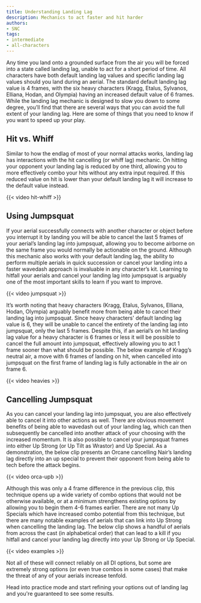 ```yaml
---
title: Understanding Landing Lag
description: Mechanics to act faster and hit harder
authors:
- SNC
tags:
- intermediate
- all-characters
---
```


Any time you land onto a grounded surface from the air you will be forced into a state called landing lag, unable to act for a short period of time. All characters have both default landing lag values and specific landing lag values should you land during an aerial. The standard default landing lag value is 4 frames, with the six heavy characters (Kragg, Etalus, Sylvanos, Elliana, Hodan, and Olympia) having an increased default value of 6 frames. While the landing lag mechanic is designed to slow you down to some degree, you’ll find that there are several ways that you can avoid the full extent of your landing lag. Here are some of things that you need to know if you want to speed up your play.

## Hit vs. Whiff

Similar to how the endlag of most of your normal attacks works, landing lag has interactions with the hit cancelling (or whiff lag) mechanic. On hitting your opponent your landing lag is reduced by one third, allowing you to more effectively combo your hits without any extra input required. If this reduced value on hit is lower than your default landing lag it will increase to the default value instead.

{{< video hit-whiff >}}

## Using Jumpsquat

If your aerial successfully connects with another character or object before you interrupt it by landing you will be able to cancel the last 5 frames of your aerial’s landing lag into jumpsquat, allowing you to become airborne on the same frame you would normally be actionable on the ground. Although this mechanic also works with your default landing lag, the ability to perform multiple aerials in quick succession or cancel your landing into a faster wavedash approach is invaluable in any character’s kit. Learning to hitfall your aerials and cancel your landing lag into jumpsquat is arguably one of the most important skills to learn if you want to improve.

{{< video jumpsquat >}}

It’s worth noting that heavy characters (Kragg, Etalus, Sylvanos, Elliana, Hodan, Olympia) arguably benefit more from being able to cancel their landing lag into jumpsquat. Since heavy characters' default landing lag value is 6, they will be unable to cancel the entirety of the landing lag into jumpsquat, only the last 5 frames. Despite this, if an aerial’s on hit landing lag value for a heavy character is 6 frames or less it will be possible to cancel the full amount into jumpsquat, effectively allowing you to act 1 frame sooner than what should be possible. The below example of Kragg’s neutral air, a move with 6 frames of landing on hit, when cancelled into jumpsquat on the first frame of landing lag is fully actionable in the air on frame 6.

{{< video heavies >}}

## Cancelling Jumpsquat

As you can cancel your landing lag into jumpsquat, you are also effectively able to cancel it into other actions as well. There are obvious movement benefits of being able to wavedash out of your landing lag, which can then subsequently be cancelled into another attack of your choosing with the increased momentum. It is also possible to cancel your jumpsquat frames into either Up Strong (or Up Tilt as Wrastor) and Up Special. As a demonstration, the below clip presents an Orcane cancelling Nair’s landing lag directly into an up special to prevent their opponent from being able to tech before the attack begins.

{{< video orca-upb >}}

Although this was only a 4 frame difference in the previous clip, this technique opens up a wide variety of combo options that would not be otherwise available, or at a minimum strengthens existing options by allowing you to begin them 4-6 frames earlier. There are not many Up Specials which have increased combo potential from this technique, but there are many notable examples of aerials that can link into Up Strong when cancelling the landing lag. The below clip shows a handful of aerials from across the cast (in alphabetical order) that can lead to a kill if you hitfall and cancel your landing lag directly into your Up Strong or Up Special.

{{< video examples >}}

Not all of these will connect reliably on all DI options, but some are extremely strong options (or even true combos in some cases) that make the threat of any of your aerials increase tenfold.

Head into practice mode and start refining your options out of landing lag and you're guaranteed to see some results.
